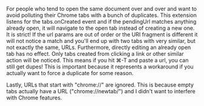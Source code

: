 For people who tend to open the same document over and over and want to avoid polluting their Chrome tabs with a bunch of duplicates. This extension listens for the tabs.onCreated event and if the pendingUrl matches anything already open, it will navigate to the open tab instead of creating a new one. It is strict! If the url params are out of order or the URI fragment is different it will not notice a match and you'll end up with two tabs with very similar, but not exactly the same, URLs. Furthermore, directly editing an already open tab has no effect. Only tabs created from clicking a link or other similar action will be noticed. This means if you hit ⌘-T and paste a url, you can still get dupes! This is important because it represents a workaround if you actually want to force a duplicate for some reason.

Lastly, URLs that start with "chrome://" are ignored. This is because empty tabs actually have a URL ("chrome://newtab/") and I didn't want to interfere with Chrome features.